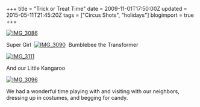 +++
title = "Trick or Treat Time"
date = 2009-11-01T17:50:00Z
updated = 2015-05-11T21:45:20Z
tags = ["Circus Shots", "holidays"]
blogimport = true 
+++

  

[![IMG_3086](https://latc.s3.amazonaws.com/wp-content/uploads/2009/11/IMG_3086.jpg "IMG_3086")](https://latc.s3.amazonaws.com/wp-content/uploads/2009/11/IMG_3086.jpg)

Super Girl&#160; [![IMG_3090](https://latc.s3.amazonaws.com/wp-content/uploads/2009/11/IMG_3090.jpg "IMG_3090")](https://latc.s3.amazonaws.com/wp-content/uploads/2009/11/IMG_3090.jpg)&#160; Bumblebee the Transformer

[![IMG_3111](https://latc.s3.amazonaws.com/wp-content/uploads/2009/11/IMG_3111.jpg "IMG_3111")](https://latc.s3.amazonaws.com/wp-content/uploads/2009/11/IMG_3111.jpg)

And our Little Kangaroo

[![IMG_3096](https://latc.s3.amazonaws.com/wp-content/uploads/2009/11/IMG_3096.jpg "IMG_3096")](https://latc.s3.amazonaws.com/wp-content/uploads/2009/11/IMG_3096.jpg) 

We had a wonderful time playing with and visiting with our neighbors, dressing up in costumes, and begging for candy.&#160; 
